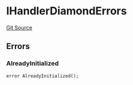 # IHandlerDiamondErrors
[Git Source](https://github.com/thrackle-io/tron/blob/fd00dd3f701afe5991226ded04be9da490ad380d/src/common/IErrors.sol)


## Errors
### AlreadyInitialized

```solidity
error AlreadyInitialized();
```

